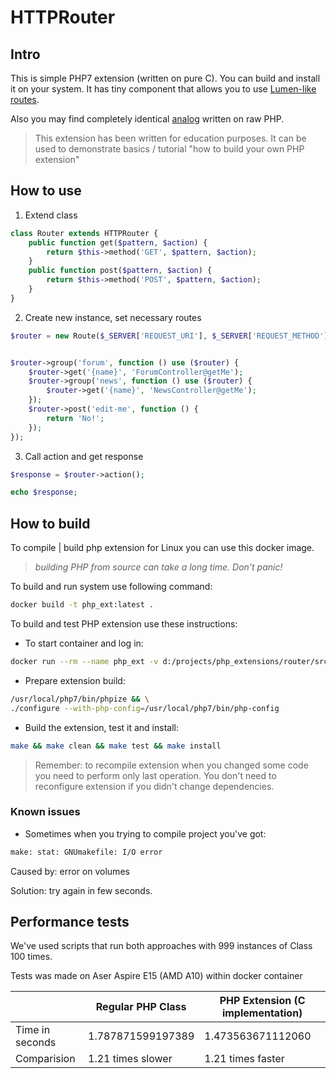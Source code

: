# HTTPRouter

## Intro

This is simple PHP7 extension (written on pure C). You can build and install it on your system. It has tiny component that allows you to use [Lumen-like routes](https://lumen.laravel.com/docs/5.8/routing).

Also you may find completely identical [analog](https://ollyxar.com/blog/lumen-like-routes) written on raw PHP.

> This extension has been written for education purposes. It can be used to demonstrate basics / tutorial "how to build your own PHP extension"

## How to use

1) Extend class

```php
class Router extends HTTPRouter {
    public function get($pattern, $action) {
        return $this->method('GET', $pattern, $action);
    }
    public function post($pattern, $action) {
        return $this->method('POST', $pattern, $action);
    }
}
```

2) Create new instance, set necessary routes 

```php
$router = new Route($_SERVER['REQUEST_URI'], $_SERVER['REQUEST_METHOD']);


$router->group('forum', function () use ($router) {
    $router->get('{name}', 'ForumController@getMe');
    $router->group('news', function () use ($router) {
        $router->get('{name}', 'NewsController@getMe');
    });
    $router->post('edit-me', function () {
        return 'No!';
    });
});
```

3) Call action and get response

```php
$response = $router->action();

echo $response;
```


## How to build

To compile | build php extension for Linux you can use this docker image.

> _building PHP from source can take a long time. Don't panic!_

To build and run system use following command:

```bash
docker build -t php_ext:latest .
```

To build and test PHP extension use these instructions:

* To start container and log in:

```bash
docker run --rm --name php_ext -v d:/projects/php_extensions/router/src:/src -it php_ext sh
```

* Prepare extension build:

```bash
/usr/local/php7/bin/phpize && \
./configure --with-php-config=/usr/local/php7/bin/php-config
```

* Build the extension, test it and install:

```bash
make && make clean && make test && make install
```

> Remember: to recompile extension when you changed some code you need to perform only last operation. You don't need to reconfigure extension if you didn't change dependencies.

### Known issues

* Sometimes when you trying to compile project you've got:

```bash
make: stat: GNUmakefile: I/O error
```

Caused by: error on volumes

Solution: try again in few seconds. 

## Performance tests

We've used scripts that run both approaches with 999 instances of Class 100 times. 

Tests was made on Aser Aspire E15 (AMD A10) within docker container


|               | Regular PHP Class | PHP Extension (C implementation) |
|---------------|-------------------|----------------------------------|
|Time in seconds| 1.787871599197389 | 1.473563671112060                |
|Comparision    | 1.21 times slower | 1.21 times faster                |
